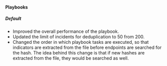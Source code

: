 
#### Playbooks

##### Default
- Improved the overall performance of the playbook.
- Updated the limit of incidents for deduplication to 50 from 200.
- Changed the order in which playbook tasks are executed, so that indicators are extracted from the file before endpoints are searched for the hash. The idea behind this change is that if new hashes are extracted from the file, they would be searched as well.
